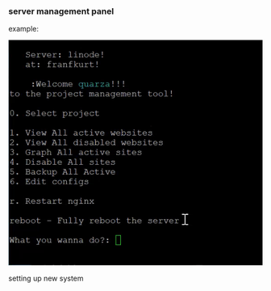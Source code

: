 <h3> server management panel </h3> 

example: 


![serverhome](https://github.com/quarzasiphix/linux-manager/blob/master/images/demo.gif?raw=true)


setting up new system